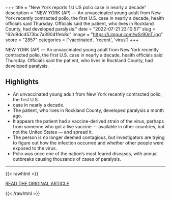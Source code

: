 +++
title = "New York reports 1st US polio case in nearly a decade"
description = "NEW YORK (AP) — An unvaccinated young adult from New York recently contracted polio, the first U.S. case in nearly a decade, health officials said Thursday. Officials said the patient, who lives in Rockland County, had developed paralysis."
date = "2022-07-21 23:10:57"
slug = "62d9dcd573bc7a39041feb8c"
image = "https://i.imgur.com/wSr90nT.jpg"
score = "2857"
categories = ['vaccinated', 'recent', 'virus']
+++

NEW YORK (AP) — An unvaccinated young adult from New York recently contracted polio, the first U.S. case in nearly a decade, health officials said Thursday. Officials said the patient, who lives in Rockland County, had developed paralysis.

## Highlights

- An unvaccinated young adult from New York recently contracted polio, the first U.S.
- case in nearly a decade.
- The patient, who lives in Rockland County, developed paralysis a month ago.
- It appears the patient had a vaccine-derived strain of the virus, perhaps from someone who got a live vaccine — available in other countries, but not the United States — and spread it.
- The person is no longer deemed contagious, but investigators are trying to figure out how the infection occurred and whether other people were exposed to the virus.
- Polio was once one of the nation’s most feared diseases, with annual outbreaks causing thousands of cases of paralysis.

---

{{< rawhtml >}}
  <p class="article-category">
    <a target="_blank" href="https://apnews.com/article/polio-case-new-york-4c1e2512145a1d897982f27507259d83">READ THE ORIGINAL ARTICLE</a>
  </p>
{{< /rawhtml >}}

